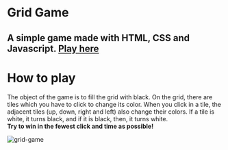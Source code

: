 # Grid Game
A simple game made with HTML, CSS and Javascript.
[Play here](https://devswordfish.github.io/grid-game/)
---
# How to play
The object of the game is to fill the grid with black. On the grid, there are tiles which you have to click to change its color. When you click in a tile, the adjacent tiles (up, down, right and left) also change their colors. If a tile is white, it turns black, and if it is black, then, it turns white.  
**Try to win in the fewest click and time as possible!**

![grid-game](https://user-images.githubusercontent.com/62572529/188248517-0d32230b-9d3d-4254-af6a-026d7a414dd0.png)
